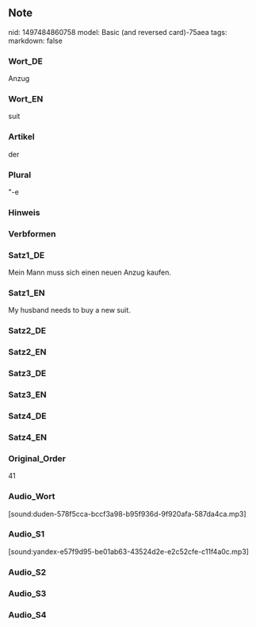 ## Note
nid: 1497484860758
model: Basic (and reversed card)-75aea
tags: 
markdown: false

### Wort_DE
Anzug

### Wort_EN
suit

### Artikel
der

### Plural
"-e

### Hinweis


### Verbformen


### Satz1_DE
Mein Mann muss sich einen neuen Anzug kaufen.

### Satz1_EN
My husband needs to buy a new suit.

### Satz2_DE


### Satz2_EN


### Satz3_DE


### Satz3_EN


### Satz4_DE


### Satz4_EN


### Original_Order
41

### Audio_Wort
[sound:duden-578f5cca-bccf3a98-b95f936d-9f920afa-587da4ca.mp3]

### Audio_S1
[sound:yandex-e57f9d95-be01ab63-43524d2e-e2c52cfe-c11f4a0c.mp3]

### Audio_S2


### Audio_S3


### Audio_S4

